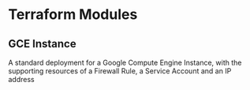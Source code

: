# Terraform Modules

## GCE Instance
A standard deployment for a Google Compute Engine Instance, with the supporting resources of a Firewall Rule, a Service Account and an IP address